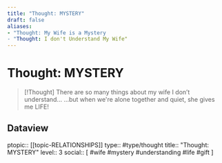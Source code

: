 ```yaml
---
title: "Thought: MYSTERY"
draft: false
aliases:
- "Thought: My Wife is a Mystery
- "Thought: I don't Understand My Wife"
---
```

# Thought: MYSTERY
> [!Thought]
> There are so many things about my wife I don’t understand...
> ...but when we're alone together and quiet, she gives me LIFE!

## Dataview
ptopic:: [[topic-RELATIONSHIPS]]
type:: #type/thought
title:: "Thought: MYSTERY"
level:: 3
social:: [ #wife #mystery #understanding #life #gift ]